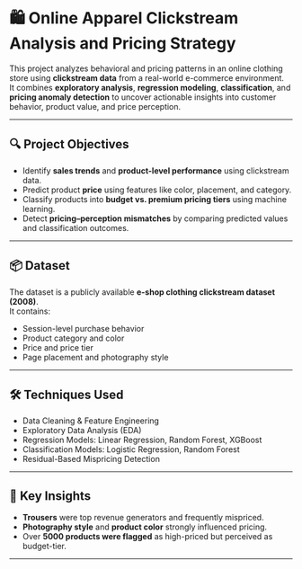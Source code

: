 # 🛍️ Online Apparel Clickstream Analysis and Pricing Strategy

This project analyzes behavioral and pricing patterns in an online clothing store using **clickstream data** from a real-world e-commerce environment.  
It combines **exploratory analysis**, **regression modeling**, **classification**, and **pricing anomaly detection** to uncover actionable insights into customer behavior, product value, and price perception.

---

## 🔍 Project Objectives

- Identify **sales trends** and **product-level performance** using clickstream data.
- Predict product **price** using features like color, placement, and category.
- Classify products into **budget vs. premium pricing tiers** using machine learning.
- Detect **pricing–perception mismatches** by comparing predicted values and classification outcomes.

---

## 📦 Dataset

The dataset is a publicly available **e-shop clothing clickstream dataset (2008)**.  
It contains:
- Session-level purchase behavior
- Product category and color
- Price and price tier
- Page placement and photography style

---

## 🛠️ Techniques Used

- Data Cleaning & Feature Engineering  
- Exploratory Data Analysis (EDA)  
- Regression Models: Linear Regression, Random Forest, XGBoost  
- Classification Models: Logistic Regression, Random Forest  
- Residual-Based Mispricing Detection

---

## 🧠 Key Insights

- **Trousers** were top revenue generators and frequently mispriced.
- **Photography style** and **product color** strongly influenced pricing.
- Over **5000 products were flagged** as high-priced but perceived as budget-tier.

---



